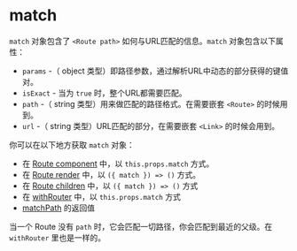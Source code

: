 # match

`match` 对象包含了 `<Route path>` 如何与URL匹配的信息。`match` 对象包含以下属性：

  - `params` -（ object 类型）即路径参数，通过解析URL中动态的部分获得的键值对。
  - `isExact` - 当为 `true` 时，整个URL都需要匹配。
  - `path` -（ string 类型）用来做匹配的路径格式。在需要嵌套 `<Route>` 的时候用到。
  - `url` -（ string 类型）URL匹配的部分，在需要嵌套 `<Link>` 的时候会用到。

你可以在以下地方获取 `match` 对象：

- 在 [Route component](./Route.md#component) 中，以 `this.props.match` 方式。
- 在 [Route render](./Route.md#render-func) 中，以 `({ match }) => ()` 方式。
- 在 [Route children](./Route.md#children-func) 中，以 `({ match }) => ()` 方式
- 在 [withRouter](./withRouter.md) 中，以 `this.props.match` 方式
- [matchPath](./withRouter.md) 的返回值

当一个 Route 没有 `path` 时，它会匹配一切路径，你会匹配到最近的父级。在 `withRouter` 里也是一样的。